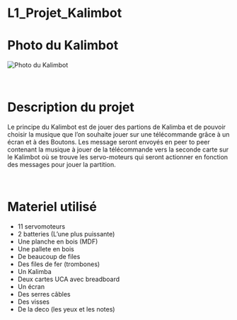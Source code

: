 # L1_Projet_Kalimbot

# Photo du Kalimbot

![Photo du Kalimbot](https://cdn.discordapp.com/attachments/964249347774627880/980465394705924106/unknown.png)

<br/>

# Description du projet

Le principe du Kalimbot est de jouer des partions de Kalimba et de pouvoir choisir la musique que l’on souhaite jouer sur une télécommande grâce à un écran et à des Boutons. Les message seront envoyés en peer to peer contenant la musique à jouer de la télécommande vers la seconde carte sur le Kalimbot où se trouve les servo-moteurs qui seront actionner en fonction des messages pour jouer la partition.


<br/>

# Materiel utilisé

* 11 servomoteurs<br/>
* 2 batteries (L’une plus puissante)<br/>
* Une planche en bois (MDF)<br/>
* Une pallete en bois<br/>
* De beaucoup de files<br/>
* Des files de fer (trombones)<br/>
* Un Kalimba<br/>
* Deux cartes UCA avec breadboard<br/>
* Un écran<br/>
* Des serres câbles<br/>
* Des visses<br/>
* De la deco (les yeux et les notes)<br/>
